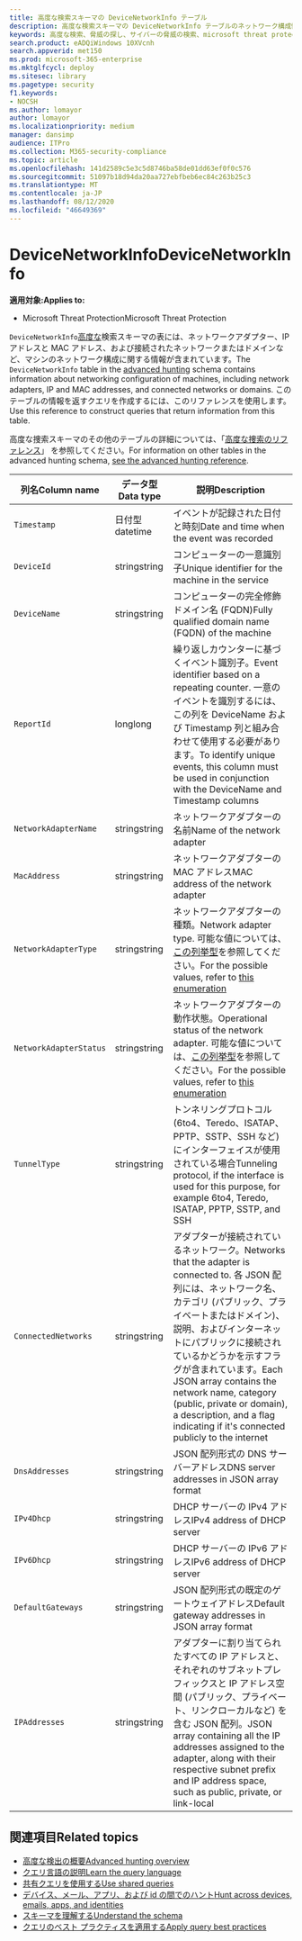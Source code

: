```yaml
---
title: 高度な検索スキーマの DeviceNetworkInfo テーブル
description: 高度な検索スキーマの DeviceNetworkInfo テーブルのネットワーク構成情報について説明します。
keywords: 高度な検索、脅威の探し、サイバーの脅威の検索、microsoft threat protection、microsoft 365、mtp、m365、search、query、テレメトリ、スキーマ参照、kusto、table、column、data type、description、machinenetworkinfo、DeviceNetworkInfo、device、machine、mac、ip、adapter、dns、dhcp、gateway、tunnel
search.product: eADQiWindows 10XVcnh
search.appverid: met150
ms.prod: microsoft-365-enterprise
ms.mktglfcycl: deploy
ms.sitesec: library
ms.pagetype: security
f1.keywords:
- NOCSH
ms.author: lomayor
author: lomayor
ms.localizationpriority: medium
manager: dansimp
audience: ITPro
ms.collection: M365-security-compliance
ms.topic: article
ms.openlocfilehash: 141d2589c5e3c5d8746ba58de01dd63ef0f0c576
ms.sourcegitcommit: 51097b18d94da20aa727ebfbeb6ec84c263b25c3
ms.translationtype: MT
ms.contentlocale: ja-JP
ms.lasthandoff: 08/12/2020
ms.locfileid: "46649369"
---
```

# <a name="devicenetworkinfo"></a><span data-ttu-id="493a7-104">DeviceNetworkInfo</span><span class="sxs-lookup"><span data-stu-id="493a7-104">DeviceNetworkInfo</span></span>

<span data-ttu-id="493a7-105">**適用対象:**</span><span class="sxs-lookup"><span data-stu-id="493a7-105">**Applies to:**</span></span>
- <span data-ttu-id="493a7-106">Microsoft Threat Protection</span><span class="sxs-lookup"><span data-stu-id="493a7-106">Microsoft Threat Protection</span></span>



<span data-ttu-id="493a7-107">`DeviceNetworkInfo`[高度な](advanced-hunting-overview.md)検索スキーマの表には、ネットワークアダプター、IP アドレスと MAC アドレス、および接続されたネットワークまたはドメインなど、マシンのネットワーク構成に関する情報が含まれています。</span><span class="sxs-lookup"><span data-stu-id="493a7-107">The `DeviceNetworkInfo` table in the [advanced hunting](advanced-hunting-overview.md) schema contains information about networking configuration of machines, including network adapters, IP and MAC addresses, and connected networks or domains.</span></span> <span data-ttu-id="493a7-108">このテーブルの情報を返すクエリを作成するには、このリファレンスを使用します。</span><span class="sxs-lookup"><span data-stu-id="493a7-108">Use this reference to construct queries that return information from this table.</span></span>

<span data-ttu-id="493a7-109">高度な捜索スキーマのその他のテーブルの詳細については、「[高度な捜索のリファレンス](advanced-hunting-schema-tables.md)」 を参照してください。</span><span class="sxs-lookup"><span data-stu-id="493a7-109">For information on other tables in the advanced hunting schema, [see the advanced hunting reference](advanced-hunting-schema-tables.md).</span></span>

| <span data-ttu-id="493a7-110">列名</span><span class="sxs-lookup"><span data-stu-id="493a7-110">Column name</span></span> | <span data-ttu-id="493a7-111">データ型</span><span class="sxs-lookup"><span data-stu-id="493a7-111">Data type</span></span> | <span data-ttu-id="493a7-112">説明</span><span class="sxs-lookup"><span data-stu-id="493a7-112">Description</span></span> |
|-------------|-----------|-------------|
| `Timestamp` | <span data-ttu-id="493a7-113">日付型</span><span class="sxs-lookup"><span data-stu-id="493a7-113">datetime</span></span> | <span data-ttu-id="493a7-114">イベントが記録された日付と時刻</span><span class="sxs-lookup"><span data-stu-id="493a7-114">Date and time when the event was recorded</span></span> |
| `DeviceId` | <span data-ttu-id="493a7-115">string</span><span class="sxs-lookup"><span data-stu-id="493a7-115">string</span></span> | <span data-ttu-id="493a7-116">コンピューターの一意識別子</span><span class="sxs-lookup"><span data-stu-id="493a7-116">Unique identifier for the machine in the service</span></span> |
| `DeviceName` | <span data-ttu-id="493a7-117">string</span><span class="sxs-lookup"><span data-stu-id="493a7-117">string</span></span> | <span data-ttu-id="493a7-118">コンピューターの完全修飾ドメイン名 (FQDN)</span><span class="sxs-lookup"><span data-stu-id="493a7-118">Fully qualified domain name (FQDN) of the machine</span></span> |
| `ReportId` | <span data-ttu-id="493a7-119">long</span><span class="sxs-lookup"><span data-stu-id="493a7-119">long</span></span> | <span data-ttu-id="493a7-120">繰り返しカウンターに基づくイベント識別子。</span><span class="sxs-lookup"><span data-stu-id="493a7-120">Event identifier based on a repeating counter.</span></span> <span data-ttu-id="493a7-121">一意のイベントを識別するには、この列を DeviceName および Timestamp 列と組み合わせて使用する必要があります。</span><span class="sxs-lookup"><span data-stu-id="493a7-121">To identify unique events, this column must be used in conjunction with the DeviceName and Timestamp columns</span></span> |
| `NetworkAdapterName` | <span data-ttu-id="493a7-122">string</span><span class="sxs-lookup"><span data-stu-id="493a7-122">string</span></span> | <span data-ttu-id="493a7-123">ネットワークアダプターの名前</span><span class="sxs-lookup"><span data-stu-id="493a7-123">Name of the network adapter</span></span> |
| `MacAddress` | <span data-ttu-id="493a7-124">string</span><span class="sxs-lookup"><span data-stu-id="493a7-124">string</span></span> | <span data-ttu-id="493a7-125">ネットワークアダプターの MAC アドレス</span><span class="sxs-lookup"><span data-stu-id="493a7-125">MAC address of the network adapter</span></span> |
| `NetworkAdapterType` | <span data-ttu-id="493a7-126">string</span><span class="sxs-lookup"><span data-stu-id="493a7-126">string</span></span> | <span data-ttu-id="493a7-127">ネットワークアダプターの種類。</span><span class="sxs-lookup"><span data-stu-id="493a7-127">Network adapter type.</span></span> <span data-ttu-id="493a7-128">可能な値については、[この列挙型](https://docs.microsoft.com/dotnet/api/system.net.networkinformation.networkinterfacetype?view=netframework-4.7.2)を参照してください。</span><span class="sxs-lookup"><span data-stu-id="493a7-128">For the possible values, refer to [this enumeration](https://docs.microsoft.com/dotnet/api/system.net.networkinformation.networkinterfacetype?view=netframework-4.7.2)</span></span> |
| `NetworkAdapterStatus` | <span data-ttu-id="493a7-129">string</span><span class="sxs-lookup"><span data-stu-id="493a7-129">string</span></span> | <span data-ttu-id="493a7-130">ネットワークアダプターの動作状態。</span><span class="sxs-lookup"><span data-stu-id="493a7-130">Operational status of the network adapter.</span></span> <span data-ttu-id="493a7-131">可能な値については、[この列挙型](https://docs.microsoft.com/dotnet/api/system.net.networkinformation.operationalstatus?view=netframework-4.7.2)を参照してください。</span><span class="sxs-lookup"><span data-stu-id="493a7-131">For the possible values, refer to [this enumeration](https://docs.microsoft.com/dotnet/api/system.net.networkinformation.operationalstatus?view=netframework-4.7.2)</span></span> |
| `TunnelType` | <span data-ttu-id="493a7-132">string</span><span class="sxs-lookup"><span data-stu-id="493a7-132">string</span></span> | <span data-ttu-id="493a7-133">トンネリングプロトコル (6to4、Teredo、ISATAP、PPTP、SSTP、SSH など) にインターフェイスが使用されている場合</span><span class="sxs-lookup"><span data-stu-id="493a7-133">Tunneling protocol, if the interface is used for this purpose, for example 6to4, Teredo, ISATAP, PPTP, SSTP, and SSH</span></span> |
| `ConnectedNetworks` | <span data-ttu-id="493a7-134">string</span><span class="sxs-lookup"><span data-stu-id="493a7-134">string</span></span> | <span data-ttu-id="493a7-135">アダプターが接続されているネットワーク。</span><span class="sxs-lookup"><span data-stu-id="493a7-135">Networks that the adapter is connected to.</span></span> <span data-ttu-id="493a7-136">各 JSON 配列には、ネットワーク名、カテゴリ (パブリック、プライベートまたはドメイン)、説明、およびインターネットにパブリックに接続されているかどうかを示すフラグが含まれています。</span><span class="sxs-lookup"><span data-stu-id="493a7-136">Each JSON array contains the network name, category (public, private or domain), a description, and a flag indicating if it's connected publicly to the internet</span></span> |
| `DnsAddresses` | <span data-ttu-id="493a7-137">string</span><span class="sxs-lookup"><span data-stu-id="493a7-137">string</span></span> | <span data-ttu-id="493a7-138">JSON 配列形式の DNS サーバーアドレス</span><span class="sxs-lookup"><span data-stu-id="493a7-138">DNS server addresses in JSON array format</span></span> |
| `IPv4Dhcp` | <span data-ttu-id="493a7-139">string</span><span class="sxs-lookup"><span data-stu-id="493a7-139">string</span></span> | <span data-ttu-id="493a7-140">DHCP サーバーの IPv4 アドレス</span><span class="sxs-lookup"><span data-stu-id="493a7-140">IPv4 address of DHCP server</span></span> |
| `IPv6Dhcp` | <span data-ttu-id="493a7-141">string</span><span class="sxs-lookup"><span data-stu-id="493a7-141">string</span></span> | <span data-ttu-id="493a7-142">DHCP サーバーの IPv6 アドレス</span><span class="sxs-lookup"><span data-stu-id="493a7-142">IPv6 address of DHCP server</span></span> |
| `DefaultGateways` | <span data-ttu-id="493a7-143">string</span><span class="sxs-lookup"><span data-stu-id="493a7-143">string</span></span> | <span data-ttu-id="493a7-144">JSON 配列形式の既定のゲートウェイアドレス</span><span class="sxs-lookup"><span data-stu-id="493a7-144">Default gateway addresses in JSON array format</span></span> |
| `IPAddresses` | <span data-ttu-id="493a7-145">string</span><span class="sxs-lookup"><span data-stu-id="493a7-145">string</span></span> | <span data-ttu-id="493a7-146">アダプターに割り当てられたすべての IP アドレスと、それぞれのサブネットプレフィックスと IP アドレス空間 (パブリック、プライベート、リンクローカルなど) を含む JSON 配列。</span><span class="sxs-lookup"><span data-stu-id="493a7-146">JSON array containing all the IP addresses assigned to the adapter, along with their respective subnet prefix and IP address space, such as public, private, or link-local</span></span> |

## <a name="related-topics"></a><span data-ttu-id="493a7-147">関連項目</span><span class="sxs-lookup"><span data-stu-id="493a7-147">Related topics</span></span>
- [<span data-ttu-id="493a7-148">高度な検出の概要</span><span class="sxs-lookup"><span data-stu-id="493a7-148">Advanced hunting overview</span></span>](advanced-hunting-overview.md)
- [<span data-ttu-id="493a7-149">クエリ言語の説明</span><span class="sxs-lookup"><span data-stu-id="493a7-149">Learn the query language</span></span>](advanced-hunting-query-language.md)
- [<span data-ttu-id="493a7-150">共有クエリを使用する</span><span class="sxs-lookup"><span data-stu-id="493a7-150">Use shared queries</span></span>](advanced-hunting-shared-queries.md)
- [<span data-ttu-id="493a7-151">デバイス、メール、アプリ、および id の間でのハント</span><span class="sxs-lookup"><span data-stu-id="493a7-151">Hunt across devices, emails, apps, and identities</span></span>](advanced-hunting-query-emails-devices.md)
- [<span data-ttu-id="493a7-152">スキーマを理解する</span><span class="sxs-lookup"><span data-stu-id="493a7-152">Understand the schema</span></span>](advanced-hunting-schema-tables.md)
- [<span data-ttu-id="493a7-153">クエリのベスト プラクティスを適用する</span><span class="sxs-lookup"><span data-stu-id="493a7-153">Apply query best practices</span></span>](advanced-hunting-best-practices.md)
